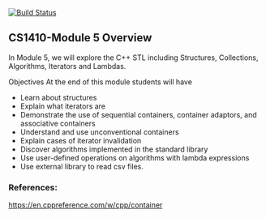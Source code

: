 [![Build Status](https://travis-ci.com/cs-1410-fall-2019/CS1410-Module5-Development.svg?token=BHvuFKF2ZxDYaprsdh97&branch=master)](https://travis-ci.com/cs-1410-fall-2019/CS1410-Module5-Development)

## CS1410-Module 5 Overview

In Module 5, we will explore the C++ STL including Structures, Collections, Algorithms, Iterators and Lambdas. 


Objectives
At the end of this module students will have  
* Learn about structures
* Explain what iterators are
* Demonstrate the use of sequential containers, container adaptors, and associative containers
* Understand and use unconventional containers
* Explain cases of iterator invalidation
* Discover algorithms implemented in the standard library
* Use user-defined operations on algorithms with lambda expressions
* Use external library to read csv files. 

### References:
https://en.cppreference.com/w/cpp/container